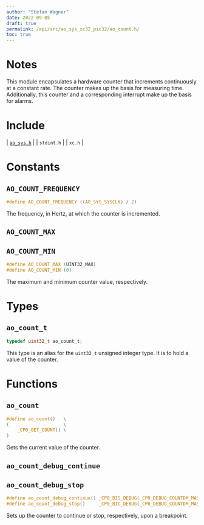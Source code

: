 ```yaml
---
author: "Stefan Wagner"
date: 2022-09-05
draft: true
permalink: /api/src/ao_sys_xc32_pic32/ao_count.h/
toc: true
---
```


# Notes

This module encapsulates a hardware counter that increments continuously at a constant rate. The counter makes up the basis for measuring time. Additionally, this counter and a corresponding interrupt make up the basis for alarms.

# Include

| [`ao_sys.h`](ao_sys.h.md) |
| `stdint.h` |
| `xc.h` |

# Constants

## `AO_COUNT_FREQUENCY`

```c
#define AO_COUNT_FREQUENCY ((AO_SYS_SYSCLK) / 2)
```

The frequency, in Hertz, at which the counter is incremented.

## `AO_COUNT_MAX`
## `AO_COUNT_MIN`

```c
#define AO_COUNT_MAX (UINT32_MAX)
#define AO_COUNT_MIN (0)
```

The maximum and minimum counter value, respectively.

# Types

## `ao_count_t`

```c
typedef uint32_t ao_count_t;
```

This type is an alias for the `uint32_t` unsigned integer type. It is to hold a value of the counter.

# Functions

## `ao_count`

```c
#define ao_count()   \
(                    \
    _CP0_GET_COUNT() \
)
```

Gets the current value of the counter.

## `ao_count_debug_continue`
## `ao_count_debug_stop`

```c
#define ao_count_debug_continue() _CP0_BIS_DEBUG(_CP0_DEBUG_COUNTDM_MASK)
#define ao_count_debug_stop()     _CP0_BIC_DEBUG(_CP0_DEBUG_COUNTDM_MASK)
```

Sets up the counter to continue or stop, respectively, upon a breakpoint.
